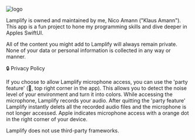 ![logo](https://user-images.githubusercontent.com/100153720/166951342-ef26d7d8-8b73-4a22-88a1-14b2d7ffeef6.png)


Lamplify is owned and maintained by me, Nico Amann ("Klaus Amann"). This app is a fun project to hone my programming skills and dive deeper in Apples SwiftUI.

All of the content you might add to Lamplify will always remain private. None of your data or personal information is collected in any way or manner.

🔒 Privacy Policy

If you choose to allow Lamplify microphone access, you can use the 'party feature' (🎉, top right corner in the app). This allows you to detect the noise level of your environment and turn it into colors. While accessing the microphone, Lamplify records your audio. After quitting the 'party feature' Lamplify instantly delets all the recorded audio files and the microphone is not longer accessed. Apple indicates microphone access with a orange dot in the right corner of your device.

Lamplify does not use third-party frameworks.
